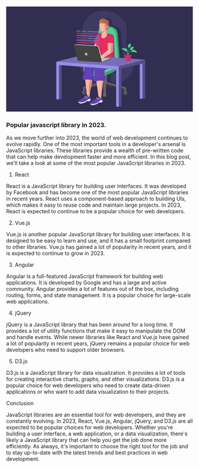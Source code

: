 ![Popular javascript library in 2023](/images/blog-image-5.jpg)

### Popular javascript library in 2023.

As we move further into 2023, the world of web development continues to evolve rapidly. One of the most important tools in a developer's arsenal is JavaScript libraries. These libraries provide a wealth of pre-written code that can help make development faster and more efficient. In this blog post, we'll take a look at some of the most popular JavaScript libraries in 2023.

1. React

React is a JavaScript library for building user interfaces. It was developed by Facebook and has become one of the most popular JavaScript libraries in recent years. React uses a component-based approach to building UIs, which makes it easy to reuse code and maintain large projects. In 2023, React is expected to continue to be a popular choice for web developers.

2. Vue.js

Vue.js is another popular JavaScript library for building user interfaces. It is designed to be easy to learn and use, and it has a small footprint compared to other libraries. Vue.js has gained a lot of popularity in recent years, and it is expected to continue to grow in 2023.

3. Angular

Angular is a full-featured JavaScript framework for building web applications. It is developed by Google and has a large and active community. Angular provides a lot of features out of the box, including routing, forms, and state management. It is a popular choice for large-scale web applications.

4. jQuery

jQuery is a JavaScript library that has been around for a long time. It provides a lot of utility functions that make it easy to manipulate the DOM and handle events. While newer libraries like React and Vue.js have gained a lot of popularity in recent years, jQuery remains a popular choice for web developers who need to support older browsers.

5. D3.js

D3.js is a JavaScript library for data visualization. It provides a lot of tools for creating interactive charts, graphs, and other visualizations. D3.js is a popular choice for web developers who need to create data-driven applications or who want to add data visualization to their projects.

Conclusion

JavaScript libraries are an essential tool for web developers, and they are constantly evolving. In 2023, React, Vue.js, Angular, jQuery, and D3.js are all expected to be popular choices for web developers. Whether you're building a user interface, a web application, or a data visualization, there's likely a JavaScript library that can help you get the job done more efficiently. As always, it's important to choose the right tool for the job and to stay up-to-date with the latest trends and best practices in web development.